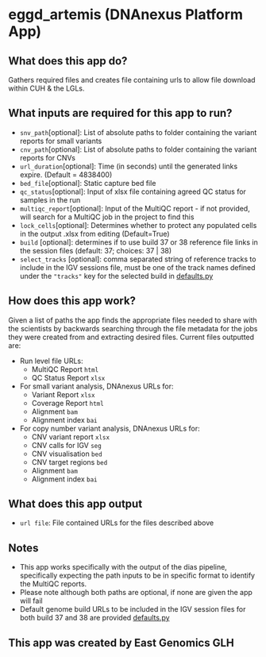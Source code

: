 <!-- dx-header -->
# eggd_artemis (DNAnexus Platform App)


## What does this app do?

Gathers required files and creates file containing urls to allow file download within CUH & the LGLs.

## What inputs are required for this app to run?
* `snv_path`[optional]: List of absolute paths to folder containing the variant reports for small variants
* `cnv_path`[optional]: List of absolute paths to folder containing the variant reports for CNVs
* `url_duration`[optional]: Time (in seconds) until the generated links expire. (Default = 4838400)
* `bed_file`[optional]: Static capture bed file
* `qc_status`[optional]: Input of xlsx file containing agreed QC status for samples in the run
* `multiqc_report`[optional]: Input of the MultiQC report - if not provided, will search for a MultiQC job in the project to find this
* `lock_cells`[optional]: Determines whether to protect any populated cells in the output .xlsx from editing (Default=True)
* `build` [optional]: determines if to use build 37 or 38 reference file links in the session files (default: 37; choices: 37 | 38)
* `select_tracks` [optional]: comma separated string of reference tracks to include in the IGV sessions file, must be one of the track names defined under the `"tracks"` key for the selected build in [defaults.py](https://github.com/eastgenomics/eggd_artemis/tree/main/resources/home/dnanexus/utils/defaults.py)

## How does this app work?

Given a list of paths the app finds the appropriate files needed to share with the scientists by backwards searching through the file metadata for the jobs they were created from and extracting desired files. Current files outputted are:
* Run level file URLs:
  * MultiQC Report `html`
  * QC Status Report `xlsx`
* For small variant analysis, DNAnexus URLs for:
  * Variant Report `xlsx`
  * Coverage Report `html`
  * Alignment `bam`
  * Alignment index `bai`
* For copy number variant analysis, DNAnexus URLs for:
  * CNV variant report `xlsx`
  * CNV calls for IGV `seg`
  * CNV visualisation `bed`
  * CNV target regions `bed`
  * Alignment `bam`
  * Alignment index `bai`

## What does this app output
* `url file`: File contained URLs for the files described above

## Notes
* This app works specifically with the output of the dias pipeline, specifically expecting the path inputs to be in specific format to identify the MultiQC reports.
* Please note although both paths are optional, if none are given the app will fail
* Default genome build URLs to be included in the IGV session files for both build 37 and 38 are provided [defaults.py](https://github.com/eastgenomics/eggd_artemis/tree/main/resources/home/dnanexus/utils/defaults.py)

## This app was created by East Genomics GLH
